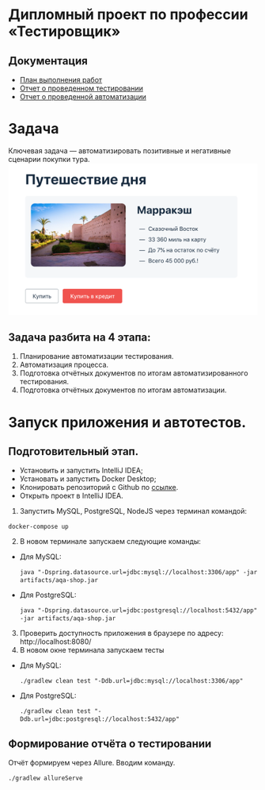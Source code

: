 # Дипломный проект по профессии «Тестировщик»
## Документация

* [План выполнения работ](https://github.com/mayer72/Diplom-QA63/blob/main/Documentation/Plan.md)
* [Отчет о проведенном тестировании](https://github.com/mayer72/Diplom-QA63/blob/main/Documentation/Report.md)
* [Отчет о проведенной автоматизации](https://github.com/mayer72/Diplom-QA63/blob/main/Documentation/Summary.md)

# Задача
 Ключевая задача — автоматизировать позитивные и негативные сценарии покупки тура.
 ![service.png](Documentation%2Fpic%2Fservice.png)
 ## Задача разбита на 4 этапа:

1. Планирование автоматизации тестирования.
2. Автоматизация процесса.
3. Подготовка отчётных документов по итогам автоматизированного тестирования.
4. Подготовка отчётных документов по итогам автоматизации.
# Запуск приложения и автотестов.
## Подготовительный этап.
* Установить и запустить IntelliJ IDEA;
* Установать и запустить Docker Desktop;
* Клонировать репозиторий с Github по [ссылке](https://github.com/mayer72/Diplom-QA63).
* Открыть проект в IntelliJ IDEA.
 1. Запустить MySQL, PostgreSQL, NodeJS через терминал командой:
``` 
docker-compose up
```
2. В новом терминале запускаем следующие команды:
 * Для MySQL:
   ```
   java "-Dspring.datasource.url=jdbc:mysql://localhost:3306/app" -jar artifacts/aqa-shop.jar
   ```
 * Для PostgreSQL:
   ```
   java "-Dspring.datasource.url=jdbc:postgresql://localhost:5432/app" -jar artifacts/aqa-shop.jar
   ```
 3.  Проверить доступность приложения в браузере по адресу:
   http://localhost:8080/
4. В новом окне терминала запускаем тесты
* Для MySQL:
   ```
   ./gradlew clean test "-Ddb.url=jdbc:mysql://localhost:3306/app"
   ```
* Для PostgreSQL:
   ```
   ./gradlew clean test "-Ddb.url=jdbc:postgresql://localhost:5432/app"
   ```
## Формирование отчёта о тестировании
Отчёт формируем через Allure.  Вводим команду.
```
./gradlew allureServe
```
